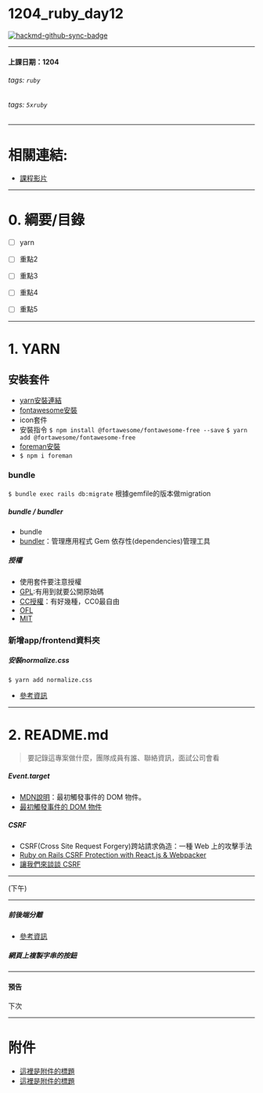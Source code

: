 # 1204_ruby_day12

[![hackmd-github-sync-badge](https://hackmd.io/obFUd7-GT9KWFnNfZsVyaA/badge)](https://hackmd.io/obFUd7-GT9KWFnNfZsVyaA)

---
#### 上課日期：1204
###### tags: `ruby`
###### tags: `5xruby`


---
# 相關連結:
- [課程影片](https://campus.5xruby.tw/courses/1136422/lectures/25361517)


---
# 0. 綱要/目錄
- [ ] yarn
- [ ] 重點2
- [ ] 重點3
- [ ] 重點4
- [ ] 重點5


---
# 1. YARN
## 安裝套件
- [yarn安裝連結](https://yarnpkg.com/getting-started)
- [fontawesome安裝](https://fontawesome.com/how-to-use/on-the-web/setup/using-package-managers)
- icon套件
- 安裝指令
`$ npm install @fortawesome/fontawesome-free --save`
`$ yarn add @fortawesome/fontawesome-free`
- [foreman安裝](https://www.npmjs.com/package/foreman)
- `$ npm i foreman`



### bundle
`$ bundle exec rails db:migrate` 根據gemfile的版本做migration

##### bundle / bundler
- bundle 
- [bundler](http://gembundler.com/ )：管理應用程式 Gem 依存性(dependencies)管理工具

##### 授權
- 使用套件要注意授權
- [GPL](https://zh.wikipedia.org/wiki/GNU%E9%80%9A%E7%94%A8%E5%85%AC%E5%85%B1%E8%AE%B8%E5%8F%AF%E8%AF%81):有用到就要公開原始碼
- [CC授權](https://zh.wikipedia.org/zh-tw/%E7%9F%A5%E8%AF%86%E5%85%B1%E4%BA%AB%E8%AE%B8%E5%8F%AF%E5%8D%8F%E8%AE%AE)：有好幾種，CC0最自由
- [OFL](https://zh.wikipedia.org/wiki/SIL%E5%BC%80%E6%BA%90%E5%AD%97%E4%BD%93%E6%8E%88%E6%9D%83)
- [MIT](https://zh.wikipedia.org/wiki/MIT%E8%A8%B1%E5%8F%AF%E8%AD%89)
 
### 新增app/frontend資料夾

##### 安裝normalize.css
`$ yarn add normalize.css`
- [參考資訊](https://realdennis.medium.com/css-%E8%B7%A8%E7%80%8F%E8%A6%BD%E5%99%A8%E7%9A%84%E6%A8%A3%E5%BC%8F%E9%87%8D%E7%BD%AE-reset-css-normalize-css-40dfe53c0be9)


---
# 2. README.md
> 要記錄這專案做什麼，團隊成員有誰、聯絡資訊，面試公司會看




##### Event.target
- [MDN說明](https://developer.mozilla.org/zh-TW/docs/Web/API/Event/target)：最初觸發事件的 DOM 物件。
- [最初觸發事件的 DOM 物件](https://blog.techbridge.cc/2017/07/15/javascript-event-propagation/)

##### CSRF
- CSRF(Cross Site Request Forgery)跨站請求偽造：一種 Web 上的攻擊手法
- [Ruby on Rails CSRF Protection with React.js & Webpacker](https://medium.com/@zayneabraham/ruby-on-rails-csrf-protection-with-react-js-65dd84b8edad)
- [讓我們來談談 CSRF](https://blog.techbridge.cc/2017/02/25/csrf-introduction/)


---
(下午)

---

##### 前後端分離
- [參考資訊](https://blog.techbridge.cc/2017/09/16/frontend-backend-mvc/)


##### 網頁上複製字串的按鈕


---
#### 預告
下次



---
# 附件
- [這裡是附件的標題](這裡放連結) 
- [這裡是附件的標題](這裡放連結) 


